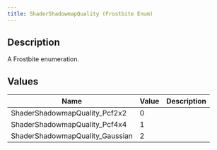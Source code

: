 ```yaml
---
title: ShaderShadowmapQuality (Frostbite Enum)
---
```

## Description

A Frostbite enumeration.

## Values

| Name                             | Value | Description |
| -------------------------------- | ----- | ----------- |
| ShaderShadowmapQuality\_Pcf2x2   | 0     |             |
| ShaderShadowmapQuality\_Pcf4x4   | 1     |             |
| ShaderShadowmapQuality\_Gaussian | 2     |             |

